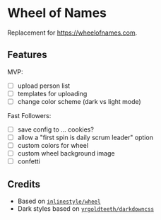 # Wheel of Names

Replacement for <https://wheelofnames.com>.

## Features

MVP:

- [ ] upload person list
- [ ] templates for uploading
- [ ] change color scheme (dark vs light mode)

Fast Followers:

- [ ] save config to ... cookies?
- [ ] allow a "first spin is daily scrum leader" option
- [ ] custom colors for wheel
- [ ] custom wheel background image
- [ ] confetti

## Credits

- Based on [`inlinestyle/wheel`](https://github.com/inlinestyle/wheel)
- Dark styles based on [`yrgoldteeth/darkdowncss`](https://github.com/yrgoldteeth/darkdowncss)
